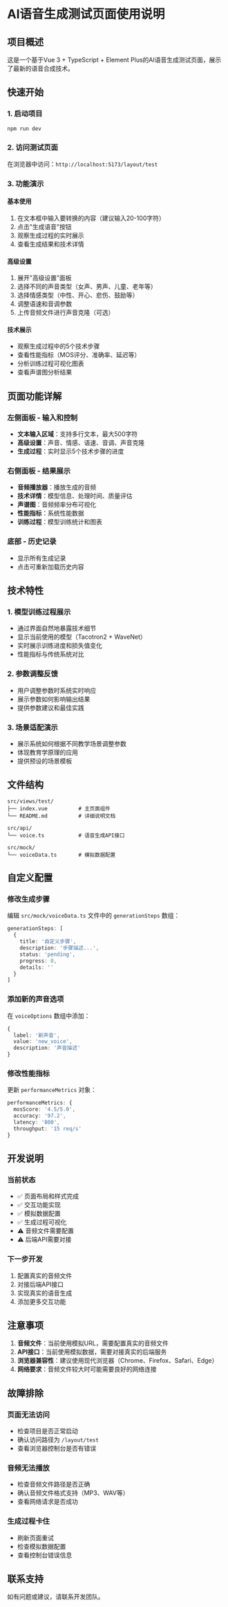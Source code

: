# AI语音生成测试页面使用说明

## 项目概述

这是一个基于Vue 3 + TypeScript + Element Plus的AI语音生成测试页面，展示了最新的语音合成技术。

## 快速开始

### 1. 启动项目
```bash
npm run dev
```

### 2. 访问测试页面
在浏览器中访问：`http://localhost:5173/layout/test`

### 3. 功能演示

#### 基本使用
1. 在文本框中输入要转换的内容（建议输入20-100字符）
2. 点击"生成语音"按钮
3. 观察生成过程的实时展示
4. 查看生成结果和技术详情

#### 高级设置
1. 展开"高级设置"面板
2. 选择不同的声音类型（女声、男声、儿童、老年等）
3. 选择情感类型（中性、开心、悲伤、鼓励等）
4. 调整语速和音调参数
5. 上传音频文件进行声音克隆（可选）

#### 技术展示
- 观察生成过程中的5个技术步骤
- 查看性能指标（MOS评分、准确率、延迟等）
- 分析训练过程可视化图表
- 查看声谱图分析结果

## 页面功能详解

### 左侧面板 - 输入和控制
- **文本输入区域**：支持多行文本，最大500字符
- **高级设置**：声音、情感、语速、音调、声音克隆
- **生成过程**：实时显示5个技术步骤的进度

### 右侧面板 - 结果展示
- **音频播放器**：播放生成的音频
- **技术详情**：模型信息、处理时间、质量评估
- **声谱图**：音频频率分布可视化
- **性能指标**：系统性能数据
- **训练过程**：模型训练统计和图表

### 底部 - 历史记录
- 显示所有生成记录
- 点击可重新加载历史内容

## 技术特性

### 1. 模型训练过程展示
- 通过界面自然地暴露技术细节
- 显示当前使用的模型（Tacotron2 + WaveNet）
- 实时展示训练进度和损失值变化
- 性能指标与传统系统对比

### 2. 参数调整反馈
- 用户调整参数时系统实时响应
- 展示参数如何影响输出结果
- 提供参数建议和最佳实践

### 3. 场景适配演示
- 展示系统如何根据不同教学场景调整参数
- 体现教育学原理的应用
- 提供预设的场景模板

## 文件结构

```
src/views/test/
├── index.vue          # 主页面组件
└── README.md          # 详细说明文档

src/api/
└── voice.ts           # 语音生成API接口

src/mock/
└── voiceData.ts       # 模拟数据配置
```

## 自定义配置

### 修改生成步骤
编辑 `src/mock/voiceData.ts` 文件中的 `generationSteps` 数组：

```typescript
generationSteps: [
  {
    title: '自定义步骤',
    description: '步骤描述...',
    status: 'pending',
    progress: 0,
    details: ''
  }
]
```

### 添加新的声音选项
在 `voiceOptions` 数组中添加：

```typescript
{
  label: '新声音',
  value: 'new_voice',
  description: '声音描述'
}
```

### 修改性能指标
更新 `performanceMetrics` 对象：

```typescript
performanceMetrics: {
  mosScore: '4.5/5.0',
  accuracy: '97.2',
  latency: '800',
  throughput: '15 req/s'
}
```

## 开发说明

### 当前状态
- ✅ 页面布局和样式完成
- ✅ 交互功能实现
- ✅ 模拟数据配置
- ✅ 生成过程可视化
- ⚠️ 音频文件需要配置
- ⚠️ 后端API需要对接

### 下一步开发
1. 配置真实的音频文件
2. 对接后端API接口
3. 实现真实的语音生成
4. 添加更多交互功能

## 注意事项

1. **音频文件**：当前使用模拟URL，需要配置真实的音频文件
2. **API接口**：当前使用模拟数据，需要对接真实的后端服务
3. **浏览器兼容性**：建议使用现代浏览器（Chrome、Firefox、Safari、Edge）
4. **网络要求**：音频文件较大时可能需要良好的网络连接

## 故障排除

### 页面无法访问
- 检查项目是否正常启动
- 确认访问路径为 `/layout/test`
- 查看浏览器控制台是否有错误

### 音频无法播放
- 检查音频文件路径是否正确
- 确认音频文件格式支持（MP3、WAV等）
- 查看网络请求是否成功

### 生成过程卡住
- 刷新页面重试
- 检查模拟数据配置
- 查看控制台错误信息

## 联系支持

如有问题或建议，请联系开发团队。

